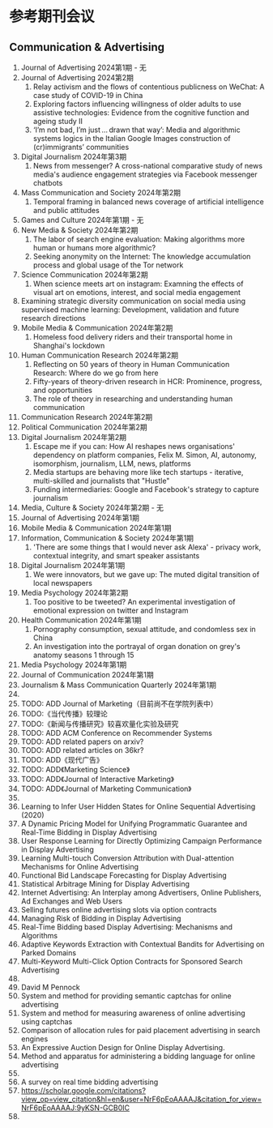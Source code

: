 # 参考期刊会议
## Communication & Advertising
1. Journal of Advertising 2024第1期 - 无
2. Journal of Advertising 2024第2期
    1.  Relay activism and the flows of contentious publicness on WeChat: A case study of COVID-19 in China
    2.  Exploring factors influencing willingness of older adults to use assistive technologies: Evidence from the cognitive function and ageing study II
    3.  ‘I’m not bad, I’m just … drawn that way’: Media and algorithmic systems logics in the Italian Google Images construction of (cr)immigrants’ communities
3.  Digital Journalism 2024年第3期
    1.  News from messenger? A cross-national comparative study of news media's audience engagement strategies via Facebook messenger chatbots
4.  Mass Communication and Society 2024年第2期
    1.  Temporal framing in balanced news coverage of artificial intelligence and public attitudes
5.  Games and Culture 2024年第1期 - 无
6.  New Media & Society 2024年第2期
    1.  The labor of search engine evaluation: Making algorithms more human or humans more algorithmic?
    2.  Seeking anonymity on the Internet: The knowledge accumulation process and global usage of the Tor network
7.  Science Communication 2024年第2期
    1.  When science meets art on instagram: Examning the effects of visual art on emotions, interest, and social media engagement
8.  Examining strategic diversity communication on social media using supervised machine learning: Development, validation and future research directions
9.  Mobile Media & Communication 2024年第2期
    1.  Homeless food delivery riders and their transportal home in Shanghai's lockdown
10. Human Communication Research 2024年第2期
    1.  Reflecting on 50 years of theory in Human Communication Research: Where do we go from here
    2.  Fifty-years of theory-driven research in HCR: Prominence, progress, and opportunities
    3.  The role of theory in researching and understanding human communication
11. Communication Research 2024年第2期
12. Political Communication 2024年第2期
13. Digital Journalism 2024年第2期
    1.  Escape me if you can: How AI reshapes news organisations' dependency on platform companies, Felix M. Simon, AI, autonomy, isomorphism, journalism, LLM, news, platforms
    2.  Media startups are behaving more like tech startups - iterative, multi-skilled and journalists that "Hustle"
    3.  Funding intermediaries: Google and Facebook's strategy to capture journalism
14. Media, Culture & Society 2024年第2期 - 无
15. Journal of Advertising 2024年第1期
16. Mobile Media & Communication 2024年第1期
17. Information, Communication & Society 2024年第1期
    1.  'There are some things that I would never ask Alexa' - privacy work, contextual integrity, and smart speaker assistants
18. Digital Journalism 2024年第1期
    1.  We were innovators, but we gave up: The muted digital transition of local newspapers
19. Media Psychology 2024年第2期
    1.  Too positive to be tweeted? An experimental investigation of emotional expression on twitter and Instagram
20. Health Communication 2024年第1期
    1.  Pornography consumption, sexual attitude, and condomless sex in China
    2.  An investigation into the portrayal of organ donation on grey's anatomy seasons 1 through 15
21. Media Psychology 2024年第1期
22. Journal of Communication 2024年第1期
23. Journalism & Mass Communication Quarterly 2024年第1期
24. 
25. TODO: ADD Journal of Marketing（目前尚不在学院列表中）
26. TODO:《当代传播》较理论
27. TODO:《新闻与传播研究》较喜欢量化实验及研究
28. TODO: ADD ACM Conference on Recommender Systems
29. TODO: ADD related papers on arxiv?
30. TODO: ADD related articles on 36kr?
31. TODO: ADD《现代广告》
32. TODO: ADD《Marketing Science》
33. TODO: ADD《Journal of Interactive Marketing》
34. TODO: ADD《Journal of Marketing Communication》
35. 
36. Learning to Infer User Hidden States for Online Sequential Advertising (2020)
37. A Dynamic Pricing Model for Unifying Programmatic Guarantee and Real-Time Bidding in Display Advertising
38. User Response Learning for Directly Optimizing Campaign Performance in Display Advertising
39. Learning Multi-touch Conversion Attribution with Dual-attention Mechanisms for Online Advertising
40. Functional Bid Landscape Forecasting for Display Advertising
41. Statistical Arbitrage Mining for Display Advertising
42. Internet Advertising: An Interplay among Advertisers, Online Publishers, Ad Exchanges and Web Users
43. Selling futures online advertising slots via option contracts
44. Managing Risk of Bidding in Display Advertising
45. Real-Time Bidding based Display Advertising: Mechanisms and Algorithms
46. Adaptive Keywords Extraction with Contextual Bandits for Advertising on Parked Domains
47. Multi-Keyword Multi-Click Option Contracts for Sponsored Search Advertising
48. 
49.  David M Pennock
50.  System and method for providing semantic captchas for online advertising
51.  System and method for measuring awareness of online advertising using captchas
52.  Comparison of allocation rules for paid placement advertising in search engines
53.  An Expressive Auction Design for Online Display Advertising.
54.  Method and apparatus for administering a bidding language for online advertising
55.  
56.  A survey on real time bidding advertising
57.  https://scholar.google.com/citations?view_op=view_citation&hl=en&user=NrF6pEoAAAAJ&citation_for_view=NrF6pEoAAAAJ:9yKSN-GCB0IC
58.  